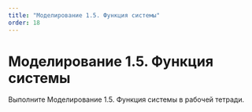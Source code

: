 ```yaml
---
title: "Моделирование 1.5. Функция системы"
order: 18
---
```


# Моделирование 1.5. Функция системы

Выполните Моделирование 1.5. Функция системы в рабочей тетради.